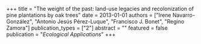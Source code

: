 +++
title = "The weight of the past: land-use legacies and recolonization of pine plantations by oak trees"
date = 2013-01-01
authors = ["Irene Navarro-González", "Antonio Jesús Pérez-Luque", "Francisco J. Bonet", "Regino Zamora"]
publication_types = ["2"]
abstract = ""
featured = false
publication = "*Ecological Applications*"
+++

